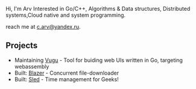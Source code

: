 Hi, I'm Arv
Interested in Go/C++, Algorithms & Data structures, Distributed systems,Cloud native and system programming.

reach me at c.arv@yandex.ru. 
## Projects
* Maintaining [Vugu](https://github.com/vugu/vugu) - Tool for buiding web UIs written in Go, targeting webassembly
* Built: [Blazer](https://github.com/arvryna/blazer) - Concurrent file-downloader  
* Built: [Sled](https://github.com/arvryna/sled) - Time management for Geeks!
<!-- * Contributing: [Pigeomail](https://github.com/requiemofthesouls/pigeomail) - Service that provides securely personal email addresses -->

<!-- <img align="left" src="https://github-readme-stats.vercel.app/api/top-langs/?username=arvryna&hide=html,ruby, scss" /> -->


